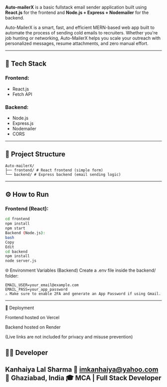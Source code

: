 **Auto-mailerX** is a basic fullstack email sender application built using **React.js** for the frontend and **Node.js + Express + Nodemailer** for the backend.

Auto-MailerX is a smart, fast, and efficient MERN-based web app built to automate the process of sending cold emails to recruiters. Whether you're job hunting or networking, Auto-MailerX helps you scale your outreach with personalized messages, resume attachments, and zero manual effort.

---

## 🔧 Tech Stack

### Frontend:
- React.js
- Fetch API

### Backend:
- Node.js
- Express.js
- Nodemailer
- CORS

---

## 📁 Project Structure
```
Auto-mailerX/
├── frontend/ # React frontend (simple form)
└── backend/ # Express backend (email sending logic)
```


---

## ⚙️ How to Run

### Frontend (React):
```bash
cd frontend
npm install
npm start
Backend (Node.js):
bash
Copy
Edit
cd backend
npm install
node server.js
```

🌐 Environment Variables (Backend)
Create a .env file inside the backend/ folder:
```
EMAIL_USER=your_email@example.com
EMAIL_PASS=your_app_password
⚠️ Make sure to enable 2FA and generate an App Password if using Gmail.
```
---
🚀 Deployment

Frontend hosted on Vercel

Backend hosted on Render

(Live links are not included for privacy and misuse prevention)

👨‍💻 Developer
---
Kanhaiya Lal Sharma
📩 imkanhaiya@yahoo.com
📍 Ghaziabad, India
🎓 MCA | Full Stack Developer
---
